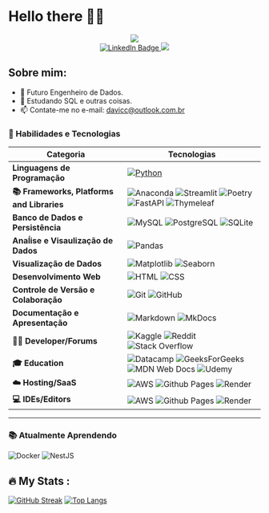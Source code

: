 # Hello there 🖖🏻

<div id="header" align="center">
  <img src="https://media.giphy.com/media/v1.Y2lkPTc5MGI3NjExN3IwM3RhdWRsbXNwN2UxeXk1dDFxeDMwaWl1aWhwbHA3ZW5mb3VkYSZlcD12MV9pbnRlcm5hbF9naWZfYnlfaWQmY3Q9Zw/SvckSy7fFviqrq8ClF/giphy.gif"/>
  <div id="badges">
    <a href="https://www.linkedin.com/in/davi-maciel-cavalcante-backend-java/">
      <img src="https://img.shields.io/badge/Linkedin-%230A66C2" alt="LinkedIn Badge"/>
    </a>
    <img src="https://komarev.com/ghpvc/?username=your-github-DaviMacielCavalcante&style=flat-square&color=blue"/>
  </div>
</div>

## Sobre mim:
- 🔭 Futuro Engenheiro de Dados.
- 🌱 Estudando SQL e outras coisas.
- 📫 Contate-me no e-mail: davicc@outlook.com.br
  
### 🌟 Habilidades e Tecnologias


| Categoria                        | Tecnologias                                                                                                                                                                                |
|-----------------------------------|---------------------------------------------------------------------------------------------------------------------------------------------------------------------------------------------|
| **Linguagens de Programação**     | [![Python](https://img.shields.io/badge/Python-14354C?style=for-the-badge&logo=python&logoColor=white)](https://www.python.org/) | ![JavaScript](https://img.shields.io/badge/javascript-%23323330.svg?style=for-the-badge&logo=javascript&logoColor=%23F7DF1E)
| **📚 Frameworks, Platforms and Libraries**   | ![Anaconda](https://img.shields.io/badge/Anaconda-%2344A833.svg?style=for-the-badge&logo=anaconda&logoColor=white) ![Streamlit](https://img.shields.io/badge/Streamlit-%23FE4B4B.svg?style=for-the-badge&logo=streamlit&logoColor=white) ![Poetry](https://img.shields.io/badge/Poetry-%233B82F6.svg?style=for-the-badge&logo=poetry&logoColor=0B3D8D) ![FastAPI](https://img.shields.io/badge/FastAPI-005571?style=for-the-badge&logo=fastapi) ![Thymeleaf](https://img.shields.io/badge/Thymeleaf-%23005C0F.svg?style=for-the-badge&logo=Thymeleaf&logoColor=white)|
| **Banco de Dados e Persistência** | ![MySQL](https://img.shields.io/badge/mysql-4479A1.svg?style=for-the-badge&logo=mysql&logoColor=white)  ![PostgreSQL](https://img.shields.io/badge/postgres-%23316192.svg?style=for-the-badge&logo=postgresql&logoColor=white)  ![SQLite](https://img.shields.io/badge/sqlite-%2307405e.svg?style=for-the-badge&logo=sqlite&logoColor=white)                                         |
| **Anaĺise e Visaulização de Dados**        |   ![Pandas](https://img.shields.io/badge/pandas-%23150458.svg?style=for-the-badge&logo=pandas&logoColor=white)                       |
| **Visualização de Dados** | ![Matplotlib](https://img.shields.io/badge/Matplotlib-%23ffffff.svg?style=for-the-badge&logo=Matplotlib&logoColor=black)  ![Seaborn](https://img.shields.io/badge/-Seaborn-3776AB?logo=seaborn&logoColor=white&style=for-the-badge)                               |
| **Desenvolvimento Web**           | ![HTML](https://img.shields.io/badge/-HTML-E34F26?logo=html5&logoColor=white&style=for-the-badge)  ![CSS](https://img.shields.io/badge/-CSS-1572B6?logo=css3&logoColor=white&style=for-the-badge) |                                                                                |
| **Controle de Versão e Colaboração** | ![Git](https://img.shields.io/badge/-Git-F05032?logo=git&logoColor=white&style=for-the-badge)  ![GitHub](https://img.shields.io/badge/-GitHub-181717?logo=github&logoColor=white&style=for-the-badge)                                               |
| **Documentação e Apresentação**   | ![Markdown](https://img.shields.io/badge/Markdown-%23000000.svg?style=for-the-badge&logo=markdown&logoColor=white)  ![MkDocs](https://img.shields.io/badge/MkDocs-000000.svg?style=for-the-badge&logo=mkdocs&logoColor=white)  |
| **🧑‍💻 Developer/Forums**   | ![Kaggle](https://img.shields.io/badge/Kaggle-035a7d?style=for-the-badge&logo=kaggle&logoColor=white) ![Reddit](https://img.shields.io/badge/Reddit-%23FF4500.svg?style=for-the-badge&logo=Reddit&logoColor=white) ![Stack Overflow](https://img.shields.io/badge/-Stackoverflow-FE7A16?style=for-the-badge&logo=stack-overflow&logoColor=white) |
| **🎓 Education**   | ![Datacamp](https://img.shields.io/badge/Datacamp-05192D?style=for-the-badge&logo=datacamp&logoColor=03E860) ![GeeksForGeeks](https://img.shields.io/badge/GeeksforGeeks-gray?style=for-the-badge&logo=geeksforgeeks&logoColor=35914c) ![MDN Web Docs](https://img.shields.io/badge/MDN_Web_Docs-black?style=for-the-badge&logo=mdnwebdocs&logoColor=white) ![Udemy](https://img.shields.io/badge/Udemy-A435F0?style=for-the-badge&logo=Udemy&logoColor=white) |
| **☁️ Hosting/SaaS**   | ![AWS](https://img.shields.io/badge/AWS-%23FF9900.svg?style=for-the-badge&logo=amazon-aws&logoColor=white) ![Github Pages](https://img.shields.io/badge/github%20pages-121013?style=for-the-badge&logo=github&logoColor=white) ![Render](https://img.shields.io/badge/Render-%46E3B7.svg?style=for-the-badge&logo=render&logoColor=white) |
| **💻 IDEs/Editors**   | ![AWS](https://img.shields.io/badge/AWS-%23FF9900.svg?style=for-the-badge&logo=amazon-aws&logoColor=white) ![Github Pages](https://img.shields.io/badge/github%20pages-121013?style=for-the-badge&logo=github&logoColor=white) ![Render](https://img.shields.io/badge/Render-%46E3B7.svg?style=for-the-badge&logo=render&logoColor=white) |

----
### 📚 Atualmente Aprendendo

![Docker](https://img.shields.io/badge/Docker-%230db7ed.svg?style=for-the-badge&logo=docker&logoColor=white) ![NestJS](https://img.shields.io/badge/nestjs-%23E0234E.svg?style=for-the-badge&logo=nestjs&logoColor=white)
## :fire: My Stats :
[![GitHub Streak](http://github-readme-streak-stats.herokuapp.com?user=DaviMacielCavalcante&theme=dark&background=000000)](https://git.io/streak-stats)
[![Top Langs](https://github-readme-stats.vercel.app/api/top-langs/?username=DaviMacielCavalcante&layout=compact&theme=vision-friendly-dark)](https://github.com/anuraghazra/github-readme-stats)


